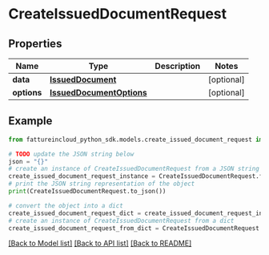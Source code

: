 # CreateIssuedDocumentRequest


## Properties

Name | Type | Description | Notes
------------ | ------------- | ------------- | -------------
**data** | [**IssuedDocument**](IssuedDocument.md) |  | [optional] 
**options** | [**IssuedDocumentOptions**](IssuedDocumentOptions.md) |  | [optional] 

## Example

```python
from fattureincloud_python_sdk.models.create_issued_document_request import CreateIssuedDocumentRequest

# TODO update the JSON string below
json = "{}"
# create an instance of CreateIssuedDocumentRequest from a JSON string
create_issued_document_request_instance = CreateIssuedDocumentRequest.from_json(json)
# print the JSON string representation of the object
print(CreateIssuedDocumentRequest.to_json())

# convert the object into a dict
create_issued_document_request_dict = create_issued_document_request_instance.to_dict()
# create an instance of CreateIssuedDocumentRequest from a dict
create_issued_document_request_from_dict = CreateIssuedDocumentRequest.from_dict(create_issued_document_request_dict)
```
[[Back to Model list]](../README.md#documentation-for-models) [[Back to API list]](../README.md#documentation-for-api-endpoints) [[Back to README]](../README.md)



